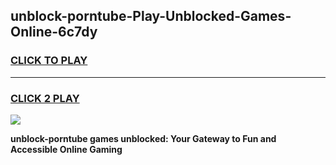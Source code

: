 
## unblock-porntube-Play-Unblocked-Games-Online-6c7dy
<h3>
<a href="https://premium76.site?title=unblock-porntube&ref=25A">CLICK TO PLAY</a></h3>
<hr>

<h3>
<a href="https://premium76.site?title=unblock-porntube&ref=25A">CLICK 2 PLAY</a>
  
</h3>

<a href="https://premium76.site?title=unblock-porntube&ref=25A"><img src="https://clearcache.store/games.png"></a>


**unblock-porntube games unblocked: Your Gateway to Fun and Accessible Online Gaming**
